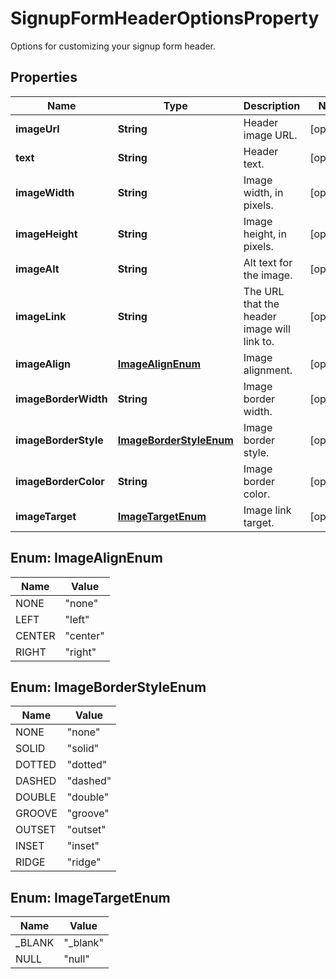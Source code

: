 

# SignupFormHeaderOptionsProperty

Options for customizing your signup form header.

## Properties

| Name | Type | Description | Notes |
|------------ | ------------- | ------------- | -------------|
|**imageUrl** | **String** | Header image URL. |  [optional] |
|**text** | **String** | Header text. |  [optional] |
|**imageWidth** | **String** | Image width, in pixels. |  [optional] |
|**imageHeight** | **String** | Image height, in pixels. |  [optional] |
|**imageAlt** | **String** | Alt text for the image. |  [optional] |
|**imageLink** | **String** | The URL that the header image will link to. |  [optional] |
|**imageAlign** | [**ImageAlignEnum**](#ImageAlignEnum) | Image alignment. |  [optional] |
|**imageBorderWidth** | **String** | Image border width. |  [optional] |
|**imageBorderStyle** | [**ImageBorderStyleEnum**](#ImageBorderStyleEnum) | Image border style. |  [optional] |
|**imageBorderColor** | **String** | Image border color. |  [optional] |
|**imageTarget** | [**ImageTargetEnum**](#ImageTargetEnum) | Image link target. |  [optional] |



## Enum: ImageAlignEnum

| Name | Value |
|---- | -----|
| NONE | &quot;none&quot; |
| LEFT | &quot;left&quot; |
| CENTER | &quot;center&quot; |
| RIGHT | &quot;right&quot; |



## Enum: ImageBorderStyleEnum

| Name | Value |
|---- | -----|
| NONE | &quot;none&quot; |
| SOLID | &quot;solid&quot; |
| DOTTED | &quot;dotted&quot; |
| DASHED | &quot;dashed&quot; |
| DOUBLE | &quot;double&quot; |
| GROOVE | &quot;groove&quot; |
| OUTSET | &quot;outset&quot; |
| INSET | &quot;inset&quot; |
| RIDGE | &quot;ridge&quot; |



## Enum: ImageTargetEnum

| Name | Value |
|---- | -----|
| _BLANK | &quot;_blank&quot; |
| NULL | &quot;null&quot; |



